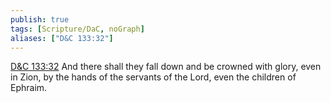 ```yaml
---
publish: true
tags: [Scripture/DaC, noGraph]
aliases: ["D&C 133:32"]
---
```

[D&C 133:32](https://churchofjesuschrist.org/study/scriptures/dc-testament/dc/133?lang=eng&id=p32#p32) And there shall they fall down and be crowned with glory, even in Zion, by the hands of the servants of the Lord, even the children of Ephraim.
